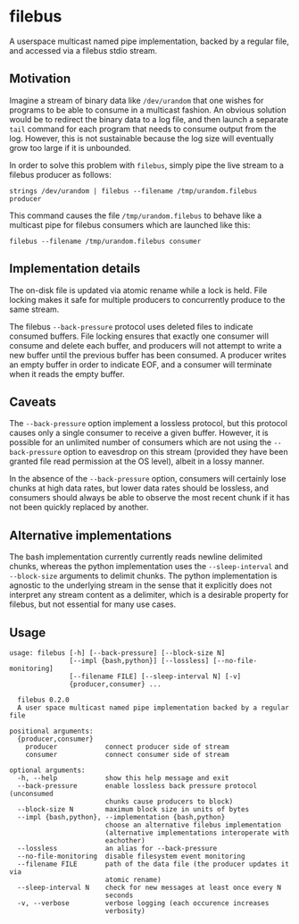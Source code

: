 # filebus

A userspace multicast named pipe implementation, backed by a regular
file, and accessed via a filebus stdio stream.

## Motivation

Imagine a stream of binary data like `/dev/urandom` that one wishes
for programs to be able to consume in a multicast fashion. An
obvious solution would be to redirect the binary data to a log file,
and then launch a separate `tail` command for each program that needs to
consume output from the log. However, this is not sustainable because
the log size will eventually grow too large if it is unbounded.

In order to solve this problem with `filebus`, simply pipe the live
stream to a filebus producer as follows:
```
strings /dev/urandom | filebus --filename /tmp/urandom.filebus producer
```

This command causes the file `/tmp/urandom.filebus` to behave like a
multicast pipe for filebus consumers which are launched like this:
```
filebus --filename /tmp/urandom.filebus consumer
```

## Implementation details

The on-disk file is updated via atomic rename while a lock is held.
File locking makes it safe for multiple producers to concurrently
produce to the same stream.

The filebus `--back-pressure` protocol uses deleted files to indicate
consumed buffers. File locking ensures that exactly one
consumer will consume and delete each buffer, and producers will
not attempt to write a new buffer until the previous buffer has been
consumed. A producer writes an empty buffer in order to indicate
EOF, and a consumer will terminate when it reads the empty buffer.

## Caveats

The `--back-pressure` option implement a lossless protocol, but this
protocol causes only a single consumer to receive a given buffer.
However, it is possible for an unlimited number of consumers which
are not using the `--back-pressure` option to eavesdrop on this stream
(provided they have been granted file read permission at the OS level),
albeit in a lossy manner.

In the absence of the `--back-pressure` option, consumers will
certainly lose chunks at high data rates, but lower data rates should
be lossless, and consumers should always be able to observe the most
recent chunk if it has not been quickly replaced by another.

## Alternative implementations

The bash implementation currently currently reads newline delimited
chunks, whereas the python implementation uses the `--sleep-interval`
and `--block-size` arguments to delimit chunks. The python
implementation is agnostic to the underlying stream in the sense that
it explicitly does not interpret any stream content as a delimiter,
which is a desirable property for filebus, but not essential for many
use cases.

## Usage
```
usage: filebus [-h] [--back-pressure] [--block-size N]
               [--impl {bash,python}] [--lossless] [--no-file-monitoring]
               [--filename FILE] [--sleep-interval N] [-v]
               {producer,consumer} ...

  filebus 0.2.0
  A user space multicast named pipe implementation backed by a regular file

positional arguments:
  {producer,consumer}
    producer            connect producer side of stream
    consumer            connect consumer side of stream

optional arguments:
  -h, --help            show this help message and exit
  --back-pressure       enable lossless back pressure protocol (unconsumed
                        chunks cause producers to block)
  --block-size N        maximum block size in units of bytes
  --impl {bash,python}, --implementation {bash,python}
                        choose an alternative filebus implementation
                        (alternative implementations interoperate with
                        eachother)
  --lossless            an alias for --back-pressure
  --no-file-monitoring  disable filesystem event monitoring
  --filename FILE       path of the data file (the producer updates it via
                        atomic rename)
  --sleep-interval N    check for new messages at least once every N
                        seconds
  -v, --verbose         verbose logging (each occurence increases
                        verbosity)
```

